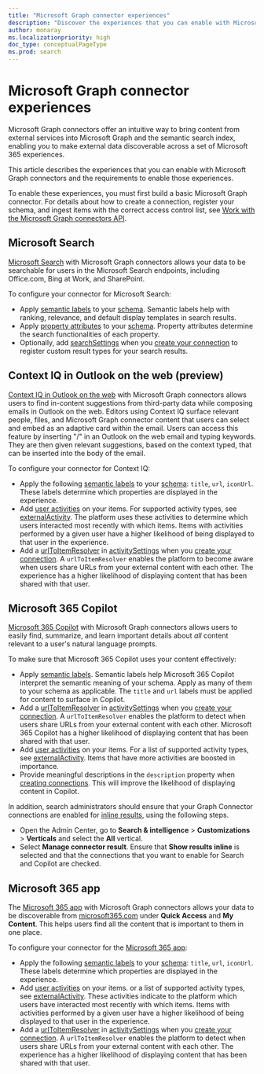 ```yaml
---
title: "Microsoft Graph connector experiences"
description: "Discover the experiences that you can enable with Microsoft Graph connectors and the requirements to build those experiences."
author: monaray
ms.localizationpriority: high
doc_type: conceptualPageType
ms.prod: search
---
```


# Microsoft Graph connector experiences

Microsoft Graph connectors offer an intuitive way to bring content from external services into Microsoft Graph and the semantic search index, enabling you to make external data discoverable across a set of Microsoft 365 experiences.

This article describes the experiences that you can enable with Microsoft Graph connectors and the requirements to enable those experiences.

To enable these experiences, you must first build a basic Microsoft Graph connector. For details about how to create a connection, register your schema, and ingest items with the correct access control list, see [Work with the Microsoft Graph connectors API](/graph/connecting-external-content-connectors-api-overview).

## Microsoft Search

[Microsoft Search](/microsoftsearch/connectors-overview) with Microsoft Graph connectors allows your data to be searchable for users in the Microsoft Search endpoints, including Office.com, Bing at Work, and SharePoint.

To configure your connector for Microsoft Search:

- Apply [semantic labels](/graph/connecting-external-content-manage-schema#semantic-labels) to your [schema](/graph/api/resources/externalconnectors-schema). Semantic labels help with ranking, relevance, and default display templates in search results.
- Apply [property attributes](/graph/connecting-external-content-manage-schema#property-attributes) to your [schema](/graph/api/resources/externalconnectors-schema). Property attributes determine the search functionalities of each property.
- Optionally, add [searchSettings](/graph/api/resources/externalconnectors-searchsettings) when you [create your connection](/graph/api/externalconnectors-external-post-connections) to register custom result types for your search results.

## Context IQ in Outlook on the web (preview)

[Context IQ in Outlook on the web](https://techcommunity.microsoft.com/t5/microsoft-365-blog/microsoft-editor-using-context-iq-in-outlook-on-the-web-and-word/ba-p/3643497) with Microsoft Graph connectors allows users to find in-content suggestions from third-party data while composing emails in Outlook on the web. Editors using Context IQ surface relevant people, files, and Microsoft Graph connector content that users can select and embed as an adaptive card within the email.
Users can access this feature by inserting "/" in an Outlook on the web email and typing keywords. They are then given relevant suggestions, based on the context typed, that can be inserted into the body of the email.

To configure your connector for Context IQ:

- Apply the following [semantic labels](/graph/connecting-external-content-manage-schema#semantic-labels) to your [schema](/graph/api/resources/externalconnectors-schema): `title`, `url`, `iconUrl`. These labels determine which properties are displayed in the experience.
- Add [user activities](/graph/api/externalconnectors-externalitem-addactivities) on your items. For supported activity types, see [externalActivity](/graph/api/resources/externalconnectors-externalactivity). The platform uses these activities to determine which users interacted most recently with which items. Items with activities performed by a given user have a higher likelihood of being displayed to that user in the experience.
- Add a [urlToItemResolver](/graph/api/resources/externalconnectors-urltoitemresolverbase) in [activitySettings](/graph/api/resources/externalconnectors-activitysettings) when you [create your connection](/graph/connecting-external-content-manage-connections#create-a-connection). A `urlToItemResolver` enables the platform to become aware when users share URLs from your external content with each other. The experience has a higher likelihood of displaying content that has been shared with that user.

## Microsoft 365 Copilot

[Microsoft 365 Copilot](https://blogs.microsoft.com/blog/2023/03/16/introducing-microsoft-365-copilot-your-copilot-for-work/) with Microsoft Graph connectors allows users to easily find, summarize, and learn important details about *all* content relevant to a user's natural language prompts.

To make sure that Microsoft 365 Copilot uses your content effectively:

- Apply [semantic labels](/graph/connecting-external-content-manage-schema). Semantic labels help Microsoft 365 Copilot interpret the semantic meaning of your schema. Apply as many of them to your schema as applicable. The `title` and `url` labels must be applied for content to surface in Copilot.
- Add a [urlToItemResolver](/graph/api/resources/externalconnectors-urltoitemresolverbase) in [activitySettings](/graph/api/resources/externalconnectors-activitysettings) when you [create your connection](/graph/connecting-external-content-manage-connections#create-a-connection). A `urlToItemResolver` enables the platform to detect when users share URLs from your external content with each other. Microsoft 365 Copilot has a higher likelihood of displaying content that has been shared with that user.
- Add [user activities](/graph/api/externalconnectors-externalitem-addactivities) on your items. For a list of supported activity types, see [externalActivity](/graph/api/resources/externalconnectors-externalactivity). Items that have more activities are boosted in importance.
- Provide meaningful descriptions in the `description` property when [creating connections](/graph/api/externalconnectors-external-post-connections). This will improve the likelihood of displaying content in Copilot.

In addition, search administrators should ensure that your Graph Connector connections are enabled for [inline results](/microsoftsearch/connectors-in-all-vertical), using the following steps.

- Open the Admin Center, go to **Search & intelligence** > **Customizations** > **Verticals** and select the **All** vertical.
- Select **Manage connector result**. Ensure that **Show results inline** is selected and that the connections that you want to enable for Search and Copilot are checked.

## Microsoft 365 app

The [Microsoft 365 app](https://microsoft365.com) with Microsoft Graph connectors allows your data to be discoverable from [microsoft365.com](https://www.microsoft365.com/) under **Quick Access** and **My Content**. This helps users find all the content that is important to them in one place.

To configure your connector for the [Microsoft 365 app](https://microsoft365.com):

- Apply the following [semantic labels](/graph/connecting-external-content-manage-schema#semantic-labels) to your [schema](/graph/api/resources/externalconnectors-schema): `title`, `url`, `iconUrl`. These labels determine which properties are displayed in the experience.
- Add [user activities](/graph/api/externalconnectors-externalitem-addactivities) on your items. or a list of supported activity types, see [externalActivity](/graph/api/resources/externalconnectors-externalactivity). These activities indicate to the platform which users have interacted most recently with which items. Items with activities performed by a given user have a higher likelihood of being displayed to that user in the experience.
- Add a [urlToItemResolver](/graph/api/resources/externalconnectors-urltoitemresolverbase) in [activitySettings](/graph/api/resources/externalconnectors-activitysettings) when you [create your connection](/graph/connecting-external-content-manage-connections#create-a-connection). A `urlToItemResolver` enables the platform to detect when users share URLs from your external content with each other. The experience has a higher likelihood of displaying content that has been shared with that user.

